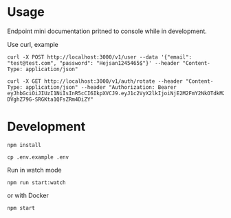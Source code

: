 # Usage

Endpoint mini documentation pritned to console while in development.

Use curl, example

```
curl -X POST http://localhost:3000/v1/user --data '{"email": "test@test.com", "password": "Hejsan1245465$"}' --header "Content-Type: application/json"
```

```
curl -X GET http://localhost:3000/v1/auth/rotate --header "Content-Type: application/json" --header "Authorization: Bearer eyJhbGciOiJIUzI1NiIsInR5cCI6IkpXVCJ9.eyJ1c2VyX2lkIjoiNjE2M2FmY2NkOTdkM2ViOWViMjQ5YmMwIiwiaWF0IjoxNjMzOTI2NTQwLCJleHAiOjE2MzM5MzM3NDB9.rdiTbyztBdnxz3D-DVghZ79G-SRGKta1QFsZRm4DiZY"
```

# Development

`npm install`

`cp .env.example .env`

Run in watch mode

`npm run start:watch`

or with Docker

`npm start`
